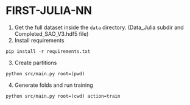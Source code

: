 # FIRST-JULIA-NN

1. Get the full dataset inside the `data` directory. (Data_Julia subdir and Completed_SAO_V3.hdf5 file)
2. Install requirements
```
pip install -r requirements.txt
```
3. Create partitions
```
python src/main.py root=(pwd)
```
4. Generate folds and run training
```
python src/main.py root=(cwd) action=train
```